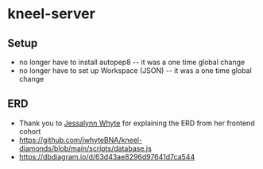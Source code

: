 # kneel-server

## Setup
- no longer have to install autopep8 -- it was a one time global change
- no longer have to set up Workspace (JSON) -- it was a one time global change

## ERD
- Thank you to [Jessalynn Whyte](https://github.com/jwhyteBNA) for explaining the ERD from her frontend cohort
- https://github.com/jwhyteBNA/kneel-diamonds/blob/main/scripts/database.js
- https://dbdiagram.io/d/63d43ae8296d97641d7ca544
